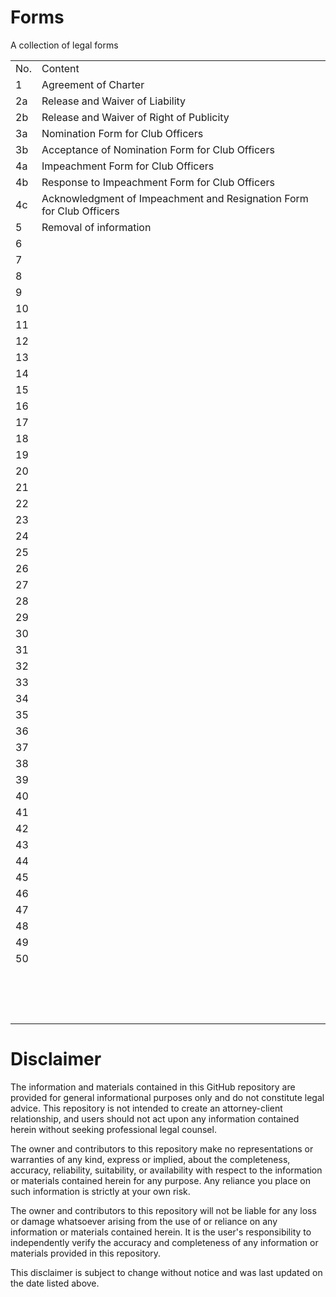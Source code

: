 # Forms
A collection of legal forms<br>
<table>
  <tr>
    <td>No.
    <td>Content
  <tr>
    <td>1
    <td>Agreement of Charter
  <tr>
    <td>2a
    <td>Release and Waiver of Liability
  <tr>
    <td>2b
    <td>Release and Waiver of Right of Publicity
  <tr>
    <td>3a
    <td>Nomination Form for Club Officers
  <tr>
    <td>3b
    <td>Acceptance of Nomination Form for Club Officers
  <tr>
    <td>4a
    <td>Impeachment Form for Club Officers
  <tr>
    <td>4b
    <td>Response to Impeachment Form for Club Officers
  <tr>
    <td>4c
    <td>Acknowledgment of Impeachment and Resignation Form for Club Officers
  <tr>
    <td>5
    <td>Removal of information
  <tr>
    <td>6
    <td>
  <tr>
    <td>7
    <td>
  <tr>
    <td>8
    <td>
  <tr>
    <td>9
    <td>
  <tr>
    <td>10
    <td>
  <tr>
    <td>11
    <td>
  <tr>
    <td>12
    <td>
  <tr>
    <td>13
    <td>
  <tr>
    <td>14
    <td>
  <tr>
    <td>15
    <td>
  <tr>
    <td>16
    <td>
  <tr>
    <td>17
    <td>
  <tr>
    <td>18
    <td>
  <tr>
    <td>19
    <td>
  <tr>
    <td>20
    <td>
  <tr>
    <td>21
    <td>
  <tr>
    <td>22
    <td>
  <tr>
    <td>23
    <td>
  <tr>
    <td>24
    <td>
  <tr>
    <td>25
    <td>
  <tr>
    <td>26
    <td>
  <tr>
    <td>27
    <td>
  <tr>
    <td>28
    <td>
  <tr>
    <td>29
    <td>
  <tr>
    <td>30
    <td>
  <tr>
    <td>31
    <td>
  <tr>
    <td>32
    <td>
  <tr>
    <td>33
    <td>
  <tr>
    <td>34
    <td>
  <tr>
    <td>35
    <td>
  <tr>
    <td>36
    <td>
  <tr>
    <td>37
    <td>
  <tr>
    <td>38
    <td>
  <tr>
    <td>39
    <td>
  <tr>
    <td>40
    <td>
  <tr>
    <td>41
    <td>
  <tr>
    <td>42
    <td>
  <tr>
    <td>43
    <td>
  <tr>
    <td>44
    <td>
  <tr>
    <td>45
    <td>
  <tr>
    <td>46
    <td>
  <tr>
    <td>47
    <td>
  <tr>
    <td>48
    <td>
  <tr>
    <td>49
    <td>
  <tr>
    <td>50
    <td>
  <tr>
    <td>
    <td>
  <tr>
    <td>
    <td>
  <tr>
    <td>
    <td>
  <tr>
    <td>
    <td>
  <tr>
    <td>
    <td>
  <tr>
    <td>
    <td>
  <tr>
    <td>
    <td>
  <tr>
    <td>
    <td>
  <tr>
    <td>
    <td>
  <tr>
    <td>
    <td>
  <tr>
    <td>
    <td>
  <tr>
    <td>
    <td>
  <tr>
    <td>
    <td>
  <tr>
    <td>
    <td>
  <tr>
    <td>
    <td>
</table>
<h1>Disclaimer</h1>
The information and materials contained in this GitHub repository are provided for general informational purposes only and do not constitute legal advice. This repository is not intended to create an attorney-client relationship, and users should not act upon any information contained herein without seeking professional legal counsel.<p>

The owner and contributors to this repository make no representations or warranties of any kind, express or implied, about the completeness, accuracy, reliability, suitability, or availability with respect to the information or materials contained herein for any purpose. Any reliance you place on such information is strictly at your own risk.<p>

The owner and contributors to this repository will not be liable for any loss or damage whatsoever arising from the use of or reliance on any information or materials contained herein. It is the user's responsibility to independently verify the accuracy and completeness of any information or materials provided in this repository.<p>

This disclaimer is subject to change without notice and was last updated on the date listed above.<p>
